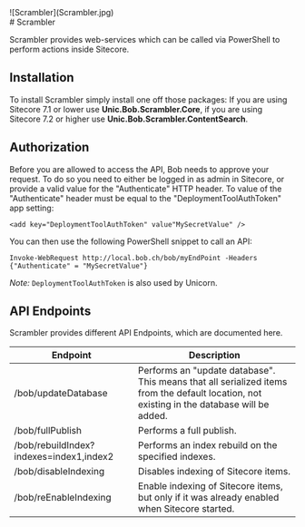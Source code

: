 <div class="chapterlogo">![Scrambler](Scrambler.jpg)</div>
# Scrambler

Scrambler provides web-services which can be called via PowerShell to
perform actions inside Sitecore.

## Installation
To install Scrambler simply install one off those packages:
If you are using Sitecore 7.1 or lower use **Unic.Bob.Scrambler.Core**,
if you are using Sitecore 7.2 or higher use **Unic.Bob.Scrambler.ContentSearch**.

## Authorization
Before you are allowed to access the API, Bob needs to approve your request.
To do so you need to either be logged in as admin in Sitecore, or provide
a valid value for the "Authenticate" HTTP header.
To value of the "Authenticate" header must be equal to the "DeploymentToolAuthToken"
app setting:

    <add key="DeploymentToolAuthToken" value"MySecretValue" />

You can then use the following PowerShell snippet to call an API:

    Invoke-WebRequest http://local.bob.ch/bob/myEndPoint -Headers {"Authenticate" = "MySecretValue"}

*Note:* `DeploymentToolAuthToken` is also used by Unicorn.

## API Endpoints
Scrambler provides different API Endpoints, which are documented here.

| Endpoint | Description |
| --- | --- |
| /bob/updateDatabase | Performs an "update database". This means that all serialized items from the default location, not existing in the database will be added.  |
| /bob/fullPublish | Performs a full publish. |
| /bob/rebuildIndex?indexes=index1,index2 | Performs an index rebuild on the specified indexes. |
| /bob/disableIndexing | Disables indexing of Sitecore items. |
| /bob/reEnableIndexing | Enable indexing of Sitecore items, but only if it was already enabled when Sitecore started. |
